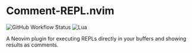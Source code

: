 # Comment-REPL.nvim

![GitHub Workflow Status](https://img.shields.io/github/actions/workflow/status/atinylittleshell/comment-repl.nvim/lint-test.yml?branch=main&style=for-the-badge)
![Lua](https://img.shields.io/badge/Made%20with%20Lua-blueviolet.svg?style=for-the-badge&logo=lua)

A Neovim plugin for executing REPLs directly in your buffers and showing results as comments.
